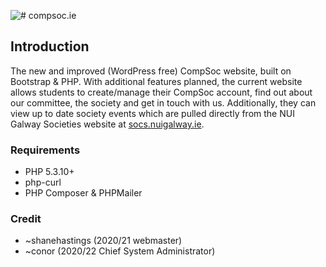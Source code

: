 
![# compsoc.ie](https://compsoc.ie/assets/img/compsoc_banner-web-blue-purple-whitebg.png)

## Introduction
The new and improved (WordPress free) CompSoc website, built on Bootstrap &amp; PHP. With additional features planned, the current website allows students to create/manage their CompSoc account, find out about our committee, the society and get in touch with us. Additionally, they can view up to date society events which are pulled directly from the NUI Galway Societies website at [socs.nuigalway.ie](https://socs.nuigalway.ie/societies.php?id=MzA=).

### Requirements

- PHP 5.3.10+
- php-curl
- PHP Composer & PHPMailer

### Credit

- ~shanehastings (2020/21 webmaster)
- ~conor (2020/22 Chief System Administrator)
